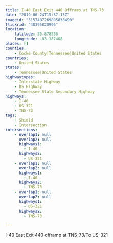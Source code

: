 ```yaml
---
title: I-40 East Exit 440 Offramp at TNS-73
date: "2019-06-24T15:37:15Z"
imageid: "5157407269895838490"
flickrid: "48395820996"
location:
    latitude: 35.878558
    longitude: -83.187408
places: []
counties:
    - Cocke County|Tennessee|United States
countries:
    - United States
states:
    - Tennessee|United States
highwaytypes:
    - Interstate Highway
    - US Highway
    - Tennessee State Secondary Highway
highways:
    - I-40
    - US-321
    - TNS-73
tags:
    - Shield
    - Intersection
intersections:
    - overlap1: null
      overlap2: null
      highways1:
        - I-40
      highways2:
        - US-321
    - overlap1: null
      overlap2: null
      highways1:
        - I-40
      highways2:
        - TNS-73
    - overlap1: null
      overlap2: null
      highways1:
        - US-321
      highways2:
        - TNS-73

---
```

I-40 East Exit 440 offramp at TNS-73/To US-321